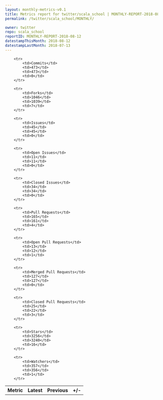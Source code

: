 ```yaml
---
layout: monthly-metrics-v0.1
title: Metrics report for twitter/scala_school | MONTHLY-REPORT-2018-08-12 | 2018-08-12
permalink: /twitter/scala_school/MONTHLY/

owner: twitter
repo: scala_school
reportID: MONTHLY-REPORT-2018-08-12
datestampThisMonth: 2018-08-12
datestampLastMonth: 2018-07-13
---
```



<table style="width: 100%;">
    <tr>
        <th>Metric</th>
        <th>Latest</th>
        <th>Previous</th>
        <th>+/-</th>
    </tr>

        <tr>
            <td>Commits</td>
            <td>473</td>
            <td>473</td>
            <td>0</td>
        </tr>
        
        <tr>
            <td>Forks</td>
            <td>1046</td>
            <td>1039</td>
            <td>7</td>
        </tr>
        
        <tr>
            <td>Issues</td>
            <td>45</td>
            <td>45</td>
            <td>0</td>
        </tr>
        
        <tr>
            <td>Open Issues</td>
            <td>11</td>
            <td>11</td>
            <td>0</td>
        </tr>
        
        <tr>
            <td>Closed Issues</td>
            <td>34</td>
            <td>34</td>
            <td>0</td>
        </tr>
        
        <tr>
            <td>Pull Requests</td>
            <td>165</td>
            <td>161</td>
            <td>4</td>
        </tr>
        
        <tr>
            <td>Open Pull Requests</td>
            <td>13</td>
            <td>12</td>
            <td>1</td>
        </tr>
        
        <tr>
            <td>Merged Pull Requests</td>
            <td>127</td>
            <td>127</td>
            <td>0</td>
        </tr>
        
        <tr>
            <td>Closed Pull Requests</td>
            <td>25</td>
            <td>22</td>
            <td>3</td>
        </tr>
        
        <tr>
            <td>Stars</td>
            <td>3256</td>
            <td>3240</td>
            <td>16</td>
        </tr>
        
        <tr>
            <td>Watchers</td>
            <td>357</td>
            <td>356</td>
            <td>1</td>
        </tr>
        
</table>
